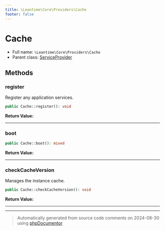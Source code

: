 ```yaml
---
title: \Leantime\Core\Providers\Cache
footer: false
---
```


# Cache





* Full name: `\Leantime\Core\Providers\Cache`
* Parent class: [ServiceProvider](../../../../classes.md)



## Methods

### register

Register any application services.

```php
public Cache::register(): void
```









**Return Value:**





---
### boot



```php
public Cache::boot(): mixed
```









**Return Value:**





---
### checkCacheVersion

Manages the instance cache.

```php
public Cache::checkCacheVersion(): void
```









**Return Value:**





---


---
> Automatically generated from source code comments on 2024-08-30 using [phpDocumentor](http://www.phpdoc.org/)
